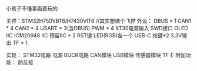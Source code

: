 小孩子不懂事画着玩的

主控：STM32H750VBT6/H7430VIT6
//其实想做个飞控
外设：
	DBUS * 1 
	CAN1 * 4 
	CAN2 * 4 
	USART * 3(含DBUS) 
	PWM * 4 
	XT30电源输入 
	SWD接口 
	OLED IIC 
	ICM20948 IIC 
	预留IIC * 2 
	RST键 
	LED(RGB)各一个 
	USB-C 
	按键*2 
	3.3V输出 
	TF * 1 

实现：
	STM32电路 
	电源 
	BUCK电路 
	CAN模块 
	USB模块 
	传感器模块 
	TF卡 
附加功能：
	防反接 
